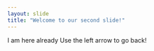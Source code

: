 ```yaml
---
layout: slide
title: "Welcome to our second slide!"
---
```

I am here already
Use the left arrow to go back!
